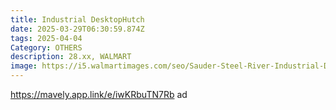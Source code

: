 ```yaml
---
title: Industrial DesktopHutch
date: 2025-03-29T06:30:59.874Z
tags: 2025-04-04
Category: OTHERS
description: 28.xx, WALMART
image: https://i5.walmartimages.com/seo/Sauder-Steel-River-Industrial-Desktop-Hutch-Carbon-Oak-Finish-1126-4-oz_8ec301dc-b82e-4529-8571-5327a2e9e8b4.26a18277149c68f448307f7785f43252.jpeg?odnHeight=2000&odnWidth=2000&odnBg=FFFFFF
---
```

https://mavely.app.link/e/iwKRbuTN7Rb  ad